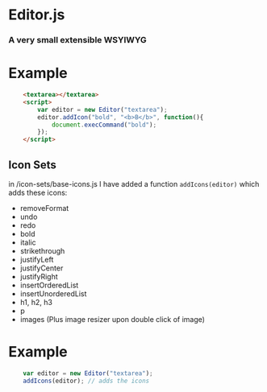 # Editor.js
### A very small extensible WSYIWYG

# Example

```html
    <textarea></textarea>
    <script>
        var editor = new Editor("textarea");
        editor.addIcon("bold", "<b>B</b>", function(){
            document.execCommand("bold");
        });
    </script>
```

## Icon Sets

in /icon-sets/base-icons.js I have added a function `addIcons(editor)` which adds these icons:

- removeFormat
- undo
- redo
- bold
- italic
- strikethrough
- justifyLeft
- justifyCenter
- justifyRight
- insertOrderedList
- insertUnorderedList
- h1, h2, h3
- p
- images (Plus image resizer upon double click of image)

# Example
```javascript
    var editor = new Editor("textarea");
    addIcons(editor); // adds the icons
```
